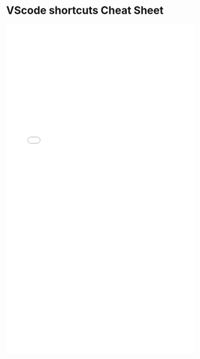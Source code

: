 # VScode shortcuts Cheat Sheet
<embed src="cheat-sheet/keyboard-shortcuts-windows.pdf" style="height: 880px; width: 100%" type="application/pdf">